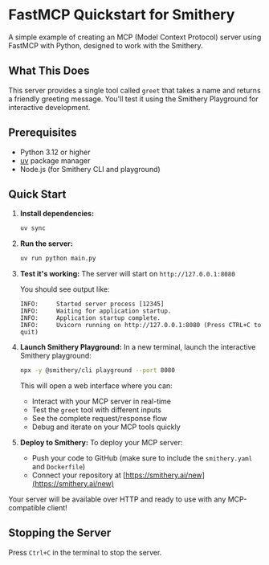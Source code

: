 # FastMCP Quickstart for Smithery

A simple example of creating an MCP (Model Context Protocol) server using FastMCP with Python, designed to work with the Smithery.

## What This Does

This server provides a single tool called `greet` that takes a name and returns a friendly greeting message. You'll test it using the Smithery Playground for interactive development.

## Prerequisites

- Python 3.12 or higher
- [uv](https://docs.astral.sh/uv/) package manager
- Node.js (for Smithery CLI and playground)

## Quick Start

1. **Install dependencies:**
   ```bash
   uv sync
   ```

2. **Run the server:**
   ```bash
   uv run python main.py
   ```

3. **Test it's working:**
   The server will start on `http://127.0.0.1:8080`
   
   You should see output like:
   ```
   INFO:     Started server process [12345]
   INFO:     Waiting for application startup.
   INFO:     Application startup complete.
   INFO:     Uvicorn running on http://127.0.0.1:8080 (Press CTRL+C to quit)
   ```

4. **Launch Smithery Playground:**
   In a new terminal, launch the interactive Smithery playground:
   ```bash
   npx -y @smithery/cli playground --port 8080
   ```
   
   This will open a web interface where you can:
   - Interact with your MCP server in real-time
   - Test the `greet` tool with different inputs
   - See the complete request/response flow
   - Debug and iterate on your MCP tools quickly

5. **Deploy to Smithery:**
   To deploy your MCP server:
   - Push your code to GitHub (make sure to include the `smithery.yaml` and `Dockerfile`)
   - Connect your repository at [https://smithery.ai/new](https://smithery.ai/new)

Your server will be available over HTTP and ready to use with any MCP-compatible client!

## Stopping the Server

Press `Ctrl+C` in the terminal to stop the server.
